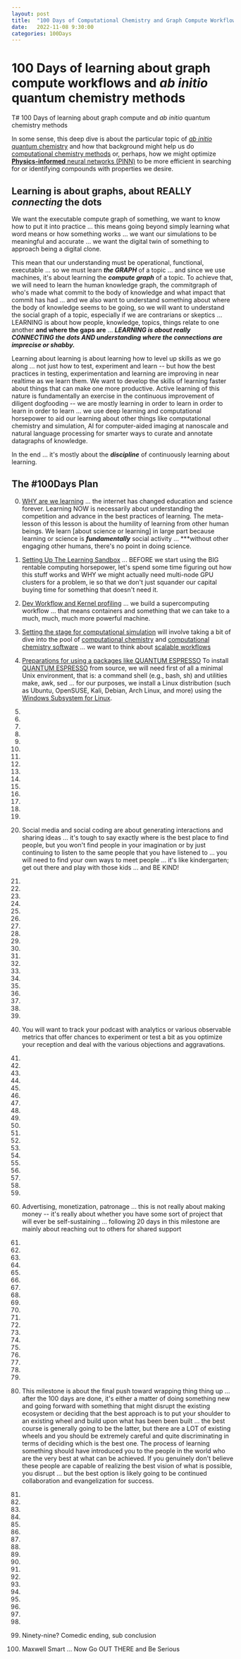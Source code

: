```yaml
---
layout: post
title:  "100 Days of Computational Chemistry and Graph Compute Workflows"
date:   2022-11-08 9:30:00
categories: 100Days
---
```



# 100 Days of learning about graph compute workflows and *ab initio* quantum chemistry methods

T# 100 Days of learning about graph compute and *ab initio* quantum chemistry methods

In some sense, this deep dive is about the particular topic of [*ab initio* quantum chemistry](https://en.wikipedia.org/wiki/Ab_initio_quantum_chemistry_methods) and how that background might help us do [computational chemistry methods](https://en.wikipedia.org/wiki/Computational_chemistry) or, perhaps, how we might optimize [**Physics-informed** neural networks (PINN)](https://docs.nvidia.com/deeplearning/modulus/user_guide/theory/phys_informed.html) to be more efficient in searching for or identifying compounds with properties we desire.

## Learning is about graphs, about REALLY *connecting* the dots

We want the executable compute graph of something, we want to know how to put it into practice ... this means going beyond simply learning what word means or how something works ... we want our simulations to be meaningful and accurate ... we want the digital twin of something to approach being a digital clone.

This mean that our understanding must be operational, functional, executable ... so we must learn ***the GRAPH*** of a topic ... and since we use machines, it's about learning the ***compute graph*** of a topic.  To achieve that, we will need to learn the human knowledge graph, the commitgraph of who's made what commit to the body of knowledge and what impact that commit has had ... and we also want to understand something about where the body of knowledge seems to be going, so we will want to understand the social graph of a topic, especially if we are contrarians or skeptics ... LEARNING is about how people, knowledge, topics, things relate to one another **and where the gaps are** ... ***LEARNING is about really CONNECTING the dots AND understanding where the connections are imprecise or shabby.***


Learning about learning is about learning how to level up skills as we go along ... not just how to test, experiment and learn -- but how the best practices in testing, experimentation and learning are improving in near realtime as we learn them.  We want to develop the skills of learning faster about things that can make one more productive. Active learning of this nature is fundamentally an exercise in the continuous improvement of diligent dogfooding -- we are mostly learning in order to learn in order to learn in order to learn ...  we use deep learning and computational horsepower to aid our learning about other things like computational chemistry and simulation, AI for computer-aided imaging at nanoscale and natural language processing for smarter ways to curate and annotate datagraphs of knowledge.

In the end ... it's mostly about the ***discipline*** of continuously learning about learning.



## The #100Days Plan 

0)  [WHY are we learning](https://brunoscience.github.io/100days/2022/10/27/Day-0.html) ... the internet has changed education and science forever. Learning NOW is necessarily about understanding the competition and advance in the best practices of learning. The meta-lesson of this lesson is about the humility of learning from other human beings. We learn [about science or learning] in large part because learning or science is ***fundamentally*** social activity ... ***without other engaging other humans, there's no point in doing science.

1)  [Setting Up The Learning Sandbox](https://brunoscience.github.io/100days/2022/10/27/Day-1.html) ... BEFORE we start using the BIG rentable computing horsepower, let's spend some time figuring out how this stuff works and WHY we might actually need multi-node GPU clusters for a problem, ie so that we don't just squander our capital buying time for something that doesn't need it.

2) [Dev Workflow and Kernel profiling](https://brunoscience.github.io/100days/2022/10/28/Day-2.html) ... we build a supercomputing workflow ... that means containers and something that we can take to a much, much, much more powerful machine. 

3) [Setting the stage for computational simulation](https://brunoscience.github.io/100days/2022/10/28/Day-3.html) will involve taking a bit of dive into the pool of [computational chemistry](https://en.wikipedia.org/wiki/Computational_chemistry) and [computational chemistry software](https://en.wikipedia.org/wiki/List_of_quantum_chemistry_and_solid-state_physics_software) ... we want to think about [scalable workflows](https://www.nature.com/articles/s41597-020-00638-4)

4) [Preparations for using a packages like QUANTUM ESPRESSO](https://brunoscience.github.io/100days/2022/10/28/Day-4.html) To install [QUANTUM ESPRESSO](https://www.quantum-espresso.org/documentation/) from source, we will need first of all a minimal Unix environment, that is: a command shell (e.g., bash, sh) and utilities make, awk, sed ... for our purposes, we install a Linux distribution (such as Ubuntu, OpenSUSE, Kali, Debian, Arch Linux, and more) using the [Windows Subsystem for Linux](https://learn.microsoft.com/en-us/windows/wsl/install). 

5)

6)

7)

8)

9)

10)

11)

12)

13)

14)

15)

16)

17)

18)

19)

20) Social media and social coding are about generating interactions and sharing ideas ... it's tough to say exactly where is the best place to find people, but you won't find people in your imagination or by just continuing to listen to the same people that you have listened to ... you will need to find your own ways to meet people ... it's like kindergarten; get out there and play with those kids ... and BE KIND!

21)

22)

23)

24)

25)

26)

27)

28)

29)

30)

31)

32)

33)

34)

35)

36)

37)

38)

39)

40) You will want to track your podcast with analytics or various observable metrics that offer chances to experiment or test a bit as you optimize your reception and deal with the various objections and aggravations. 

41)

42)

43)

44)

45)

46)

47)

48)

49)

50)

51)

52)

53)

54)

55)

56)

57)

58)

59)

60) Advertising, monetization, patronage ... this is not really about making money -- it's really about whether you have some sort of project that will ever be self-sustaining ... following 20 days in this milestone are mainly about reaching out to others for shared support

61)

62)

63)

64)

65)

66)

67)

68)

69)

70)

71)

72)

73)

74)

75)

76)

77)

78)

79)

80) This milestone is about the final push toward wrapping thing thing up ... after the 100 days are done, it's either a matter of doing something new and going forward with something that might disrupt the existing ecosystem or deciding that the best approach is to put your shoulder to an existing wheel and build upon what has been been built ... the best course is generally going to be the latter, but there are a LOT of existing wheels and you should be extremely careful and quite discriminating in terms of deciding which is the best one. The process of learning something should have introduced you to the people in the world who are the very best at what can be achieved. If you genuinely don't believe these people are capable of realizing the best vision of what is possible, you disrupt ... but the best option is likely going to be continued collaboration and evangelization for success.

81)

82)

83)

84)

85)

86)

87)

88)

89)

90)

91)

92)

93)

94)

95)

96)

97)

98)

99) Ninety-nine? Comedic ending, sub conclusion

100) Maxwell Smart ... Now Go OUT THERE and Be Serious 
